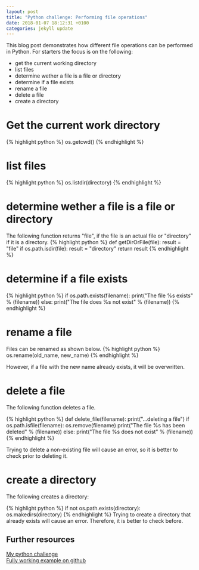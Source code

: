 ```yaml
---
layout: post
title: "Python challenge: Performing file operations"
date: 2018-01-07 18:12:31 +0100
categories: jekyll update
---
```


This blog post demonstrates how different file operations can be performed in Python. For starters the focus is on the following:

* get the current working directory
* list files
* determine wether a file is a file or directory
* determine if a file exists
* rename a file
* delete a file
* create a directory

# Get the current work directory
{% highlight python %}
os.getcwd()
{% endhighlight %}

# list files
{% highlight python %}
os.listdir(directory)
{% endhighlight %}

# determine wether a file is a file or directory
The following function returns "file", if the file is an actual file or "directory" if it is a directory.
{% highlight python %}
def getDirOrFile(file):
  result = "file"
  if os.path.isdir(file):
    result = "directory"
  return result
{% endhighlight %}

# determine if a file exists
{% highlight python %}
if os.path.exists(filename):
  print("The file %s exists" % (filename))
else:
  print("The file does %s not exist" % (filename))
{% endhighlight %}

# rename a file
Files can be renamed  as shown below. 
{% highlight python %}
os.rename(old_name, new_name)
{% endhighlight %}

However, if a file with the new name already exists, it will be overwritten.

# delete a file
The following function deletes a file.

{% highlight python %}
def delete_file(filename):
  print("...deleting a file")
  if os.path.isfile(filename):
    os.remove(filename)
    print("The file %s has been deleted" % (filename))
  else:
    print("The file %s does not exist" % (filename))
{% endhighlight %}

Trying to delete a non-existing file will cause an error, so it is better to check prior to deleting it.

# create a directory
The following creates a directory:

{% highlight python %}
 if not os.path.exists(directory):
    os.makedirs(directory)
{% endhighlight %}
Trying to create a directory that already exists will cause an error. Therefore, it is better to check before.

## Further resources
[My python challenge](https://mbaeumer.github.io/jekyll/update/2017/05/30/python-challenge-intro.html)<br/>
[Fully working example on github](https://github.com/mbaeumer/python-challenge/tree/master/block7-fileio/simple_file_ops)
